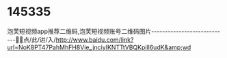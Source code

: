 # 145335
泡芙短视频app推荐二维码,泡芙短视频账号二维码图片----------------------------🎸🎸点/此/进/入/http://www.baidu.com/link?url=NoK8PT47PahMhFH8Vie_jnciyIKNTTtVBQKpill6udK&amp;wd
